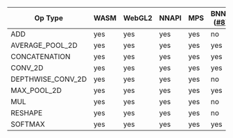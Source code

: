 | Op Type | WASM | WebGL2 | NNAPI | MPS | BNNS ([#8](https://github.com/intel/webml-polyfill/issues/8)) | clDNN |
|----|------|--------|-------|-----|-----|-----|
| ADD | yes | yes | yes | yes | no | yes |
| AVERAGE_POOL_2D | yes | yes| yes | yes | yes | yes |
| CONCATENATION | yes | yes| yes | yes | yes | yes |
| CONV_2D | yes | yes| yes | yes | yes | yes |
| DEPTHWISE_CONV_2D | yes | yes| yes | yes | no | yes |
| MAX_POOL_2D |  yes | yes| yes | yes | yes | yes |
| MUL |  yes | yes | yes | yes | no | yes |
| RESHAPE |  yes | yes| yes | yes | no | yes |
| SOFTMAX |  yes | yes | yes | yes | yes | yes |
